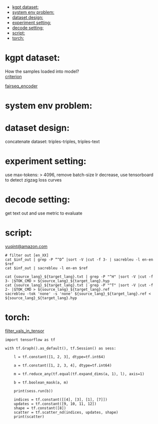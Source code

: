 - [kgpt dataset:](#kgpt-dataset)
- [system env problem:](#system-env-problem)
- [dataset design:](#dataset-design)
- [experiment setting:](#experiment-setting)
- [decode setting:](#decode-setting)
- [script:](#script)
- [torch:](#torch)

# kgpt dataset:
How the samples loaded into model? \
[criterion](https://github.com/pytorch/fairseq/blob/master/fairseq/criterions/label_smoothed_cross_entropy.py#L79)

[fairseq_encoder](https://github.com/pytorch/fairseq/blob/425c36eafff535fe7337f8bdd5ace22ebacc78cb/fairseq/models/fairseq_encoder.py#L43-L55)


# system env problem:

# dataset design:
concatenate dataset: triples-triples, triples-text

# experiment setting:
use max-tokens: > 4096, remove batch-size
lr decrease, 
use tensorboard to detect zigzag loss curves

# decode setting:
get text out and use metric to evaluate

# script:
yuqint@amazon.com
```
# filter out [en_XX]
cat $inf_out | grep -P “^D” |sort -V |cut -f 3- | sacrebleu -l en-en $ref
cat $inf_out | sacrebleu -l en-en $ref
```

```
cat {source_lang}_${target_lang}.txt | grep -P "^H" |sort -V |cut -f 3- |$TOK_CMD > ${source_lang}_${target_lang}.hyp
cat {source_lang}_${target_lang}.txt | grep -P "^T" |sort -V |cut -f 2- |$TOK_CMD > ${source_lang}_${target_lang}.ref
sacrebleu -tok 'none' -s 'none' ${source_lang}_${target_lang}.ref < ${source_lang}_${target_lang}.hyp

```

# torch:
[filter_vals_in_tensor](https://intellipaat.com/community/19982/filter-a-tensor-on-the-basis-of-a-python-list-in-tensorflow)
```
import tensorflow as tf

with tf.Graph().as_default(), tf.Session() as sess:

    l = tf.constant([1, 2, 3], dtype=tf.int64)

    a = tf.constant([1, 2, 3, 4], dtype=tf.int64)

    m = tf.reduce_any(tf.equal(tf.expand_dims(a, 1), l), axis=1)

    b = tf.boolean_mask(a, m)

    print(sess.run(b))

```

```
    indices = tf.constant([[4], [3], [1], [7]])
    updates = tf.constant([9, 10, 11, 12])
    shape = tf.constant([8])
    scatter = tf.scatter_nd(indices, updates, shape)
    print(scatter)




```
